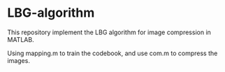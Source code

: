 # LBG-algorithm

This repository implement the LBG algorithm for image compression in MATLAB.

Using mapping.m to train the codebook, and use com.m to compress the images.

